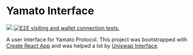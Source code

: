 # Yamato Interface

![](https://github.com/DeFiGeek-Community/yamato-interface/workflows/Build%20&%20Test/badge.svg)
[![E2E visiting and wallet connection tests.](https://github.com/DeFiGeek-Community/yamato-interface/actions/workflows/e2e-commit.yaml/badge.svg)](https://github.com/DeFiGeek-Community/yamato-interface/actions/workflows/e2e-commit.yaml)

A user interface for Yamato Protocol.
This project was bootstrapped with [Create React App](https://github.com/facebook/create-react-app) and was helped a lot by [Uniswap Interface](https://github.com/Uniswap/uniswap-interface).
